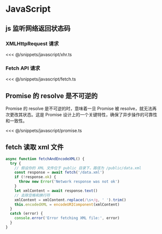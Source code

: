 # JavaScript

## js 监听网络返回状态码

### XMLHttpRequest 请求

<<< @/snippets/javascript/xhr.ts

### Fetch API 请求

<<< @/snippets/javascript/fetch.ts

## Promise 的 resolve 是不可逆的

Promise 的 resolve 是不可逆的时，意味着一旦 Promise 被 resolve，就无法再次更改其状态。这是 Promise 设计上的一个关键特性，确保了异步操作的可靠性和一致性。

<<< @/snippets/javascript/promise.ts

## fetch 读取 xml 文件

```js
async function fetchAndEncodeXML() {
  try {
    // 假设你的 XML 文件位于 public 目录下，路径为 /public/data.xml
    const response = await fetch('/data.xml')
    if (!response.ok) {
      throw new Error('Network response was not ok')
    }
    let xmlContent = await response.text()
    // 去除空格和换行符
    xmlContent = xmlContent.replace(/\s+/g, ' ').trim()
    this.encodedXML = encodeURIComponent(xmlContent)
  }
  catch (error) {
    console.error('Error fetching XML file:', error)
  }
}
```
